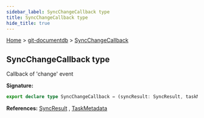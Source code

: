 ```yaml
---
sidebar_label: SyncChangeCallback type
title: SyncChangeCallback type
hide_title: true
---
```


[Home](./index.md) &gt; [git-documentdb](./git-documentdb.md) &gt; [SyncChangeCallback](./git-documentdb.syncchangecallback.md)

## SyncChangeCallback type

Callback of 'change' event

<b>Signature:</b>

```typescript
export declare type SyncChangeCallback = (syncResult: SyncResult, taskMetadata: TaskMetadata) => void;
```
<b>References:</b> [SyncResult](./git-documentdb.syncresult.md) , [TaskMetadata](./git-documentdb.taskmetadata.md)

